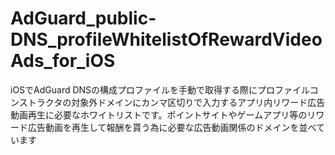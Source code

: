 # AdGuard_public-DNS_profileWhitelistOfRewardVideoAds_for_iOS
iOSでAdGuard DNSの構成プロファイルを手動で取得する際にプロファイルコンストラクタの対象外ドメインにカンマ区切りで入力するアプリ内リワード広告動画再生に必要なホワイトリストです。ポイントサイトやゲームアプリ等のリワード広告動画を再生して報酬を貰う為に必要な広告動画関係のドメインを並べています
